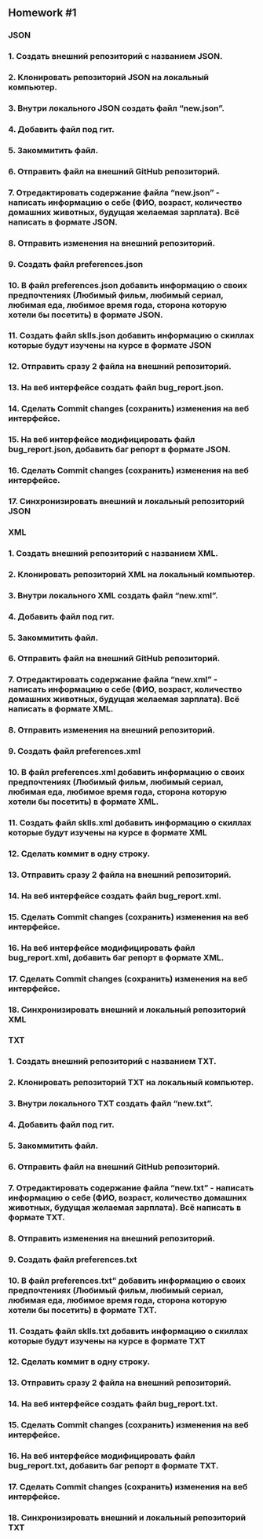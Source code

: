 ## Homework #1

### JSON
### 1. Создать внешний репозиторий c названием JSON.
### 2. Клонировать репозиторий JSON на локальный компьютер.
### 3. Внутри локального JSON создать файл “new.json”.
### 4. Добавить файл под гит.
### 5. Закоммитить файл.
### 6. Отправить файл на внешний GitHub репозиторий.
### 7. Отредактировать содержание файла “new.json” - написать информацию о себе (ФИО, возраст, количество домашних животных, будущая желаемая зарплата). Всё написать в формате JSON.
### 8. Отправить изменения на внешний репозиторий.
### 9. Создать файл preferences.json
### 10. В файл preferences.json добавить информацию о своих предпочтениях (Любимый фильм, любимый сериал, любимая еда, любимое время года, сторона которую хотели бы посетить) в формате JSON.
### 11. Создать файл sklls.json добавить информацию о скиллах которые будут изучены на курсе в формате JSON
### 12. Отправить сразу 2 файла на внешний репозиторий.
### 13. На веб интерфейсе создать файл bug_report.json.
### 14. Сделать Commit changes (сохранить) изменения на веб интерфейсе.
### 15. На веб интерфейсе модифицировать файл bug_report.json, добавить баг репорт в формате JSON.
### 16. Сделать Commit changes (сохранить) изменения на веб интерфейсе.
### 17. Синхронизировать внешний и локальный репозиторий JSON


### XML
### 1. Создать внешний репозиторий c названием XML.
### 2. Клонировать репозиторий XML на локальный компьютер.
### 3. Внутри локального XML создать файл “new.xml”.
### 4. Добавить файл под гит.
### 5. Закоммитить файл.
### 6. Отправить файл на внешний GitHub репозиторий.
### 7. Отредактировать содержание файла “new.xml” - написать информацию о себе (ФИО, возраст, количество домашних животных, будущая желаемая зарплата). Всё написать в формате XML.
### 8. Отправить изменения на внешний репозиторий.
### 9. Создать файл preferences.xml
### 10. В файл preferences.xml добавить информацию о своих предпочтениях (Любимый фильм, любимый сериал, любимая еда, любимое время года, сторона которую хотели бы посетить) в формате XML.
### 11. Создать файл sklls.xml добавить информацию о скиллах которые будут изучены на курсе в формате XML
### 12. Сделать коммит в одну строку.
### 13. Отправить сразу 2 файла на внешний репозиторий.
### 14. На веб интерфейсе создать файл bug_report.xml.
### 15. Сделать Commit changes (сохранить) изменения на веб интерфейсе.
### 16. На веб интерфейсе модифицировать файл bug_report.xml, добавить баг репорт в формате XML.
### 17. Сделать Commit changes (сохранить) изменения на веб интерфейсе.
### 18. Синхронизировать внешний и локальный репозиторий XML


### TXT
### 1. Создать внешний репозиторий c названием TXT.
### 2. Клонировать репозиторий TXT на локальный компьютер.
### 3. Внутри локального TXT создать файл “new.txt”.
### 4. Добавить файл под гит.
### 5. Закоммитить файл.
### 6. Отправить файл на внешний GitHub репозиторий.
### 7. Отредактировать содержание файла “new.txt” - написать информацию о себе (ФИО, возраст, количество домашних животных, будущая желаемая зарплата). Всё написать в формате TXT.
### 8. Отправить изменения на внешний репозиторий.
### 9. Создать файл preferences.txt
### 10. В файл preferences.txt” добавить информацию о своих предпочтениях (Любимый фильм, любимый сериал, любимая еда, любимое время года, сторона которую хотели бы посетить) в формате TXT.
### 11. Создать файл sklls.txt добавить информацию о скиллах которые будут изучены на курсе в формате TXT
### 12. Сделать коммит в одну строку.
### 13. Отправить сразу 2 файла на внешний репозиторий.
### 14. На веб интерфейсе создать файл bug_report.txt.
### 15. Сделать Commit changes (сохранить) изменения на веб интерфейсе.
### 16. На веб интерфейсе модифицировать файл bug_report.txt, добавить баг репорт в формате TXT.
### 17. Сделать Commit changes (сохранить) изменения на веб интерфейсе.
### 18. Синхронизировать внешний и локальный репозиторий TXT
